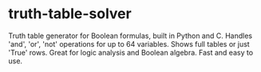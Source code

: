 # truth-table-solver
Truth table generator for Boolean formulas, built in Python and C. Handles 'and', 'or', 'not' operations for up to 64 variables. Shows full tables or just 'True' rows. Great for logic analysis and Boolean algebra. Fast and easy to use.
